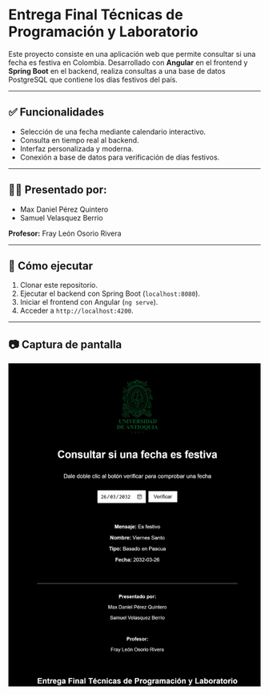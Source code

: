 # Entrega Final Técnicas de Programación y Laboratorio

Este proyecto consiste en una aplicación web que permite consultar si una fecha es festiva en Colombia. Desarrollado con **Angular** en el frontend y **Spring Boot** en el backend, realiza consultas a una base de datos PostgreSQL que contiene los días festivos del país.

---

## ✅ Funcionalidades

- Selección de una fecha mediante calendario interactivo.
- Consulta en tiempo real al backend.
- Interfaz personalizada y moderna.
- Conexión a base de datos para verificación de días festivos.

---

## 👨‍💻 Presentado por:

- Max Daniel Pérez Quintero  
- Samuel Velasquez Berrio  

**Profesor:** Fray León Osorio Rivera

---

## 🚀 Cómo ejecutar

1. Clonar este repositorio.
2. Ejecutar el backend con Spring Boot (`localhost:8080`).
3. Iniciar el frontend con Angular (`ng serve`).
4. Acceder a `http://localhost:4200`.

---

## 📷 Captura de pantalla

![Captura del funcionamiento](src/assets/Prueba.png)

